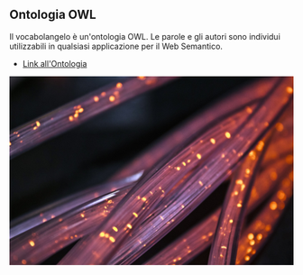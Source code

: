 <section class="spotlight style1 orient-right content-align-left image-position-center onscroll-image-fade-in">
    <div class="content">
        <h2>Ontologia OWL</h2>
        <p>Il vocabolangelo è un'ontologia OWL.
        Le parole e gli autori sono individui utilizzabili in qualsiasi applicazione per il Web Semantico.
        </p>
        <ul class="actions stacked">
            <li><a href="/schema#" class="button">Link all'Ontologia</a></li>
        </ul>
    </div>
    <div class="image">
        <img src="images/connection.jpg" alt="Conncessioni" />
    </div>
</section>
